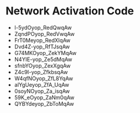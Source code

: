 # Network Activation Code
* l-5ydOyop_RedQwqAw
* ZqndPOyop_RedVwqAw
* FrT0Meyop_RedXIqAw
* Dvd4Z-yop_RfTJsqAw
* G74MKOyop_ZekYMqAw
* N4YIE-yop_Ze5dMqAw
* sfnbYOyop_ZexXgqAw
* Z4c9I-yop_ZfkbsqAw
* W4qfNOyop_ZfL8YqAw
* alYgUeyop_ZfA_UqAw
* 0soyNOyop_Za_isqAw
* 59K_eOyop_ZaNm0qAw
* QYBYdeyop_ZbToMqAw